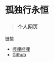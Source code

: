 # **孤独行永恒**

> ### 个人网页

链接
- [哔哩哔哩](https://space.bilibili.com/666635841)
- [Github](https://github.com/gdxyh)